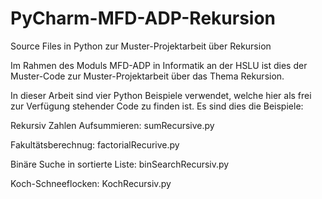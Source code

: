 # PyCharm-MFD-ADP-Rekursion
Source Files in Python zur Muster-Projektarbeit über Rekursion

Im Rahmen des Moduls MFD-ADP in Informatik an der HSLU ist dies der Muster-Code zur Muster-Projektarbeit
über das Thema Rekursion.

In dieser Arbeit sind vier Python Beispiele verwendet, welche hier als frei zur Verfügung stehender Code zu finden ist.
Es sind dies die Beispiele:

Rekursiv Zahlen Aufsummieren: sumRecursive.py

Fakultätsberechnug: factorialRecurive.py

Binäre Suche in sortierte Liste: binSearchRecursiv.py

Koch-Schneeflocken: KochRecursiv.py
